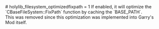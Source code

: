 <type name="holylib_filesystem_optimizedfixpath" category="" is="convar">
	<summary>
		# holylib_filesystem_optimizedfixpath = 1
		If enabled, it will optimize the `CBaseFileSystem::FixPath` function by caching the `BASE_PATH`.<br>
		<removed version="0.7">
			This was removed since this optimization was implemented into Garry's Mod itself.
		</removed>
	</summary>
</type>